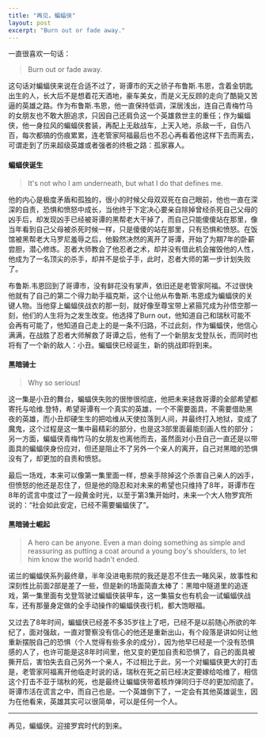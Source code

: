 ```yaml
---
title: "再见，蝙蝠侠"
layout: post
excerpt: "Burn out or fade away."
---
```


一直很喜欢一句话：

> Burn out or fade away.

这句话对蝙蝠侠来说在合适不过了，哥谭市的天之骄子布鲁斯.韦恩，含着金钥匙出生的人，长大后不是想着花天酒地，豪车美女，而是义无反顾的走向了酷毙又苦逼的英雄之路。作为布鲁斯.韦恩，他一直保持低调，深居浅出，连自己青梅竹马的女朋友也不敢大胆追求，只因自己还肩负这一个英雄救世主的重任；作为蝙蝠侠，他一身拉风的蝙蝠侠套装，再配上无敌战车，上天入地，杀敌一千，自伤八百，每次都搞的伤痕累累，连老管家阿福最后也不忍心再看着他这样下去而离去，可谓走到了历来超级英雄或者强者的终极之路：孤家寡人。

#### 蝙蝠侠诞生

> It's not who I am underneath, but what I do that defines me.

他的内心是极度矛盾和孤独的，很小的时候父母双双死在自己眼前，他也一直在深深的自责，恐惧和愤怒中成长，当他终于下定决心要亲自除掉曾经杀死自己父母的凶手后，却发现凶手已经被哥谭的黑帮老大干掉了，而自己只能傻傻站在那里，像当年看到自己父母被杀死时候一样，只是傻傻的站在那里，只有恐惧和愤怒。在饭馆被黑帮老大马罗尼羞辱之后，他毅然决然的离开了哥谭，开始了为期7年的卧薪尝胆，潜心修炼。忍者大师教会了他忍者之术，却并没有借此机会摧毁他的人性，他成为了一名顶尖的杀手，却并不是侩子手，此时，忍者大师的第一步计划失败了。

布鲁斯.韦恩回到了哥谭市，没有鲜花没有掌声，依旧还是老管家阿福。不过很快他就有了自己的第二个得力助手福克斯，这个让他从布鲁斯.韦恩成为蝙蝠侠的关键人物。当他穿上蝙蝠侠战衣的那一刻，就好像至尊宝带上紧箍咒成为孙悟空那一刻，他们的人生将为之发生改变。他选择了Burn out，他知道自己和瑞秋可能不会再有可能了，他知道自己走上的是一条不归路，不过此刻，作为蝙蝠侠，他信心满满，在战胜了忍者大师解救了哥谭之后，他有了一个新朋友戈登队长，而同时也将有了一个新的敌人：小丑。蝙蝠侠已经诞生，新的挑战即将到来。

#### 黑暗骑士

> Why so serious!

这一集是小丑的舞台，蝙蝠侠失败的很惨很彻底，他把未来拯救哥谭的全部希望都寄托与哈维.登特，希望哥谭有一个真实的英雄，一个不需要面具，不需要借助黑夜的英雄，而小丑却硬生生的把哈维从天使拉落到人间，并最终打入地狱，变成了魔鬼，这个过程是这一集中最精彩的部分，也是这3部里面最能刻画人性的部分；另一方面，蝙蝠侠青梅竹马的女朋友也离他而去，虽然面对小丑自己一直还是以带面具的蝙蝠侠身份应对，但还是阻止不了另外一个亲人的离开，自己对黑暗的恐惧没有了，却更加的自责和愤怒。

最后一场戏，本来可以像第一集里面一样，想亲手除掉这个杀害自己亲人的凶手，但愤怒的他还是忍住了，但是他的隐忍和对未来的希望也只维持了8年，哥谭市在8年的谎言中度过了一段黄金时光，以至于第3集开始时，未来一个大人物罗宾所说的：“社会如此安定，已经不需要蝙蝠侠了”。

#### 黑暗骑士崛起

> A hero can be anyone. Even a man doing something as simple and reassuring as putting a coat around a young boy's shoulders, to let him know the world hadn't ended.

诺兰的蝙蝠侠系列最终章，半年没进电影院的我还是忍不住去一睹风采，故事性和深刻性比前面2部是差了一些，但是新的场面简直太棒了：黑暗中隧道里的追逐戏，第一集里面有戈登驾驶过蝙蝠侠装甲车，这一集猫女也有机会一试蝙蝠侠战车，还有那量身定做的全手动操作的蝙蝠侠夜行机，都大饱眼福。

又过去了8年时间，蝙蝠侠已经差不多35岁往上了吧，已经不是以前随心所欲的年纪了，面对强敌，一直对警察没有信心的他还是重新出山，有个段落是讲如何让他重新摆脱自己的恐惧（个人觉得有些多余的成分），因为他早已经是一个没有恐惧感的人了，也许可能是这8年时间里，他又变的更加自责和恐惧了，自己的面具被撕开后，害怕失去自己另外一个亲人，不过相比于此，另一个对蝙蝠侠更大的打击是，老管家阿福离开他临走时说的话，瑞秋在死之前已经决定要嫁给哈维了，相信这个打击不亚于瑞秋的死，也是最终让蝙蝠侠带着核炸弹同归于尽的更加彻底了。哥谭市活在谎言之中，而自己也是。一个英雄倒下了，一定会有其他英雄诞生，因为在他看来，英雄其实可以很简单，可以是任何一个人。

---
再见，蝙蝠侠。迎接罗宾时代的到来。
